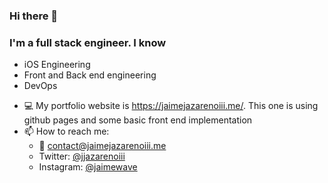 ### Hi there 👋

### I'm a full stack engineer. I know
  * iOS Engineering
  * Front and Back end engineering
  * DevOps
  
- 💻 My portfolio website is https://jaimejazarenoiii.me/. This one is using github pages and some basic front end implementation
- 📫 How to reach me: 
  * 📧 contact@jaimejazarenoiii.me
  * Twitter: [@jjazarenoiii](https://twitter.com/jjazarenoiii)
  * Instagram: [@jaimewave](https://instagram.com/jaimewave)

<!--
**jaimejazarenoiii/jaimejazarenoiii** is a ✨ _special_ ✨ repository because its `README.md` (this file) appears on your GitHub profile.

Here are some ideas to get you started:

- 🔭 I’m currently working on ...
- 🌱 I’m currently learning ...
- 👯 I’m looking to collaborate on ...
- 🤔 I’m looking for help with ...
- 💬 Ask me about ...
- 📫 How to reach me: ...
- 😄 Pronouns: ...
- ⚡ Fun fact: ...
-->
